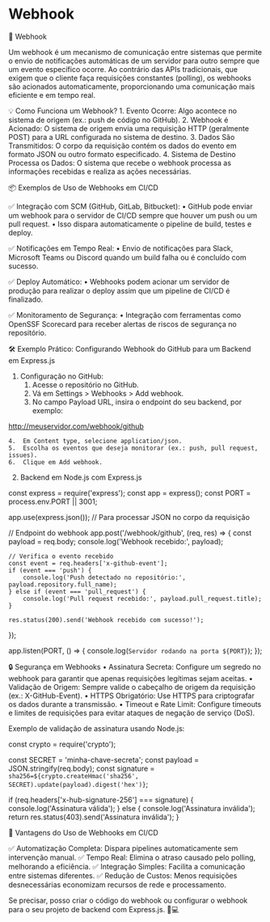 # Webhook

🔗 Webhook

Um webhook é um mecanismo de comunicação entre sistemas que permite o envio de notificações automáticas de um servidor para outro sempre que um evento específico ocorre. Ao contrário das APIs tradicionais, que exigem que o cliente faça requisições constantes (polling), os webhooks são acionados automaticamente, proporcionando uma comunicação mais eficiente e em tempo real.

💡 Como Funciona um Webhook?
	1.	Evento Ocorre: Algo acontece no sistema de origem (ex.: push de código no GitHub).
	2.	Webhook é Acionado: O sistema de origem envia uma requisição HTTP (geralmente POST) para a URL configurada no sistema de destino.
	3.	Dados São Transmitidos: O corpo da requisição contém os dados do evento em formato JSON ou outro formato especificado.
	4.	Sistema de Destino Processa os Dados: O sistema que recebe o webhook processa as informações recebidas e realiza as ações necessárias.

📦 Exemplos de Uso de Webhooks em CI/CD

✅ Integração com SCM (GitHub, GitLab, Bitbucket):
	•	GitHub pode enviar um webhook para o servidor de CI/CD sempre que houver um push ou um pull request.
	•	Isso dispara automaticamente o pipeline de build, testes e deploy.

✅ Notificações em Tempo Real:
	•	Envio de notificações para Slack, Microsoft Teams ou Discord quando um build falha ou é concluído com sucesso.

✅ Deploy Automático:
	•	Webhooks podem acionar um servidor de produção para realizar o deploy assim que um pipeline de CI/CD é finalizado.

✅ Monitoramento de Segurança:
	•	Integração com ferramentas como OpenSSF Scorecard para receber alertas de riscos de segurança no repositório.

🛠️ Exemplo Prático: Configurando Webhook do GitHub para um Backend em Express.js

1. Configuração no GitHub:
	1.	Acesse o repositório no GitHub.
	2.	Vá em Settings > Webhooks > Add webhook.
	3.	No campo Payload URL, insira o endpoint do seu backend, por exemplo:

http://meuservidor.com/webhook/github


	4.	Em Content type, selecione application/json.
	5.	Escolha os eventos que deseja monitorar (ex.: push, pull request, issues).
	6.	Clique em Add webhook.

2. Backend em Node.js com Express.js

const express = require('express');
const app = express();
const PORT = process.env.PORT || 3001;

app.use(express.json()); // Para processar JSON no corpo da requisição

// Endpoint do webhook
app.post('/webhook/github', (req, res) => {
    const payload = req.body;
    console.log('Webhook recebido:', payload);

    // Verifica o evento recebido
    const event = req.headers['x-github-event'];
    if (event === 'push') {
        console.log('Push detectado no repositório:', payload.repository.full_name);
    } else if (event === 'pull_request') {
        console.log('Pull request recebido:', payload.pull_request.title);
    }

    res.status(200).send('Webhook recebido com sucesso!');
});

app.listen(PORT, () => {
    console.log(`Servidor rodando na porta ${PORT}`);
});

🔒 Segurança em Webhooks
	•	Assinatura Secreta: Configure um segredo no webhook para garantir que apenas requisições legítimas sejam aceitas.
	•	Validação de Origem: Sempre valide o cabeçalho de origem da requisição (ex.: X-GitHub-Event).
	•	HTTPS Obrigatório: Use HTTPS para criptografar os dados durante a transmissão.
	•	Timeout e Rate Limit: Configure timeouts e limites de requisições para evitar ataques de negação de serviço (DoS).

Exemplo de validação de assinatura usando Node.js:

const crypto = require('crypto');

const SECRET = 'minha-chave-secreta';
const payload = JSON.stringify(req.body);
const signature = `sha256=${crypto.createHmac('sha256', SECRET).update(payload).digest('hex')}`;

if (req.headers['x-hub-signature-256'] === signature) {
    console.log('Assinatura válida');
} else {
    console.log('Assinatura inválida');
    return res.status(403).send('Assinatura inválida');
}

🚀 Vantagens do Uso de Webhooks em CI/CD

✅ Automatização Completa: Dispara pipelines automaticamente sem intervenção manual.
✅ Tempo Real: Elimina o atraso causado pelo polling, melhorando a eficiência.
✅ Integração Simples: Facilita a comunicação entre sistemas diferentes.
✅ Redução de Custos: Menos requisições desnecessárias economizam recursos de rede e processamento.

Se precisar, posso criar o código do webhook ou configurar o webhook para o seu projeto de backend com Express.js. 🚀💻
